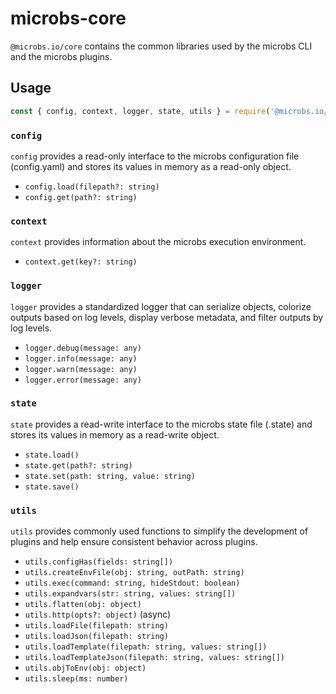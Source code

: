 # microbs-core

`@microbs.io/core` contains the common libraries used by the microbs CLI and the
microbs plugins.

## Usage

```js
const { config, context, logger, state, utils } = require('@microbs.io/core')
```

### `config`

`config` provides a read-only interface to the microbs configuration file
(config.yaml) and stores its values in memory as a read-only object.

* `config.load(filepath?: string)`
* `config.get(path?: string)`


### `context`

`context` provides information about the microbs execution environment.

* `context.get(key?: string)`


### `logger`

`logger` provides a standardized logger that can serialize objects, colorize
outputs based on log levels, display verbose metadata, and filter outputs by
log levels.

* `logger.debug(message: any)`
* `logger.info(message: any)`
* `logger.warn(message: any)`
* `logger.error(message: any)`


### `state`

`state` provides a read-write interface to the microbs state file (.state)
and stores its values in memory as a read-write object.

* `state.load()`
* `state.get(path?: string)`
* `state.set(path: string, value: string)`
* `state.save()`


### `utils`

`utils` provides commonly used functions to simplify the development of plugins
and help ensure consistent behavior across plugins.

* `utils.configHas(fields: string[])`
* `utils.createEnvFile(obj: string, outPath: string)`
* `utils.exec(command: string, hideStdout: boolean)`
* `utils.expandvars(str: string, values: string[])`
* `utils.flatten(obj: object)`
* `utils.http(opts?: object)` (async)
* `utils.loadFile(filepath: string)`
* `utils.loadJson(filepath: string)`
* `utils.loadTemplate(filepath: string, values: string[])`
* `utils.loadTemplateJson(filepath: string, values: string[])`
* `utils.objToEnv(obj: object)`
* `utils.sleep(ms: number)`
